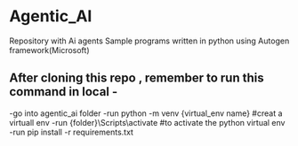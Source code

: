 # Agentic_AI
Repository with Ai agents Sample programs written in python using Autogen  framework(Microsoft)

## After cloning this repo , remember to run this command in local  - 
-go into agentic_ai folder
-run python -m venv {virtual_env name} #creat a virtuall env
-run {folder}\Scripts\activate #to activate the python virtual env
-run pip install -r requirements.txt
